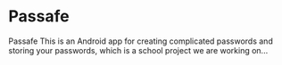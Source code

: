# Passafe
Passafe
This is an Android app for creating complicated passwords and storing your passwords, which is a school project we are working on... 
